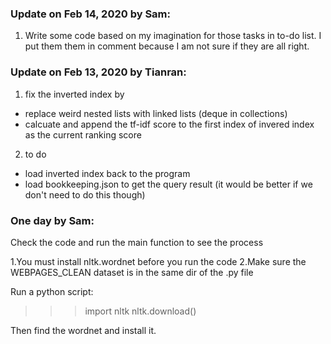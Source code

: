 ### Update on Feb 14, 2020 by Sam:
1. Write some code based on my imagination for those tasks in to-do list. I put them them in comment because I am not sure if they are all right.


### Update on Feb 13, 2020 by Tianran:
1. fix the inverted index by
- replace weird nested lists with linked lists (deque in collections)
- calcuate and append the tf-idf score to the first index of invered index as the current ranking score
2. to do
- load inverted index back to the program
- load bookkeeping.json to get the query result (it would be better if we don't need to do this though)


### One day by Sam:
Check the code and run the main function to see the process

1.You must install nltk.wordnet before you run the code
2.Make sure the WEBPAGES_CLEAN dataset is in the same dir of the .py file


Run a python script:
>>>import nltk
>>>nltk.download()

Then find the wordnet and install it.
